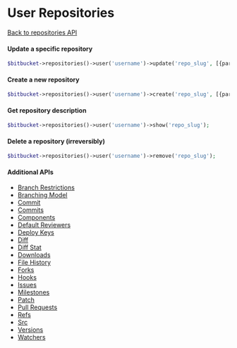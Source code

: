 User Repositories
=================
[Back to repositories API](../repositories.md)

#### Update a specific repository
```php
$bitbucket->repositories()->user('username')->update('repo_slug', [{params}]);
```

#### Create a new repository
```php
$bitbucket->repositories()->user('username')->create('repo_slug', [{params}]);
```

#### Get repository description
```php
$bitbucket->repositories()->user('username')->show('repo_slug');
```

#### Delete a repository (irreversibly)
```php
$bitbucket->repositories()->user('username')->remove('repo_slug');
```

#### Additional APIs
* [Branch Restrictions](user/branch_restrictions.md)
* [Branching Model](user/branching_model.md)
* [Commit](user/commit.md)
* [Commits](user/commits.md)
* [Components](user/components.md)
* [Default Reviewers](user/default_reviewers.md)
* [Deploy Keys](user/deploy_keys.md)
* [Diff](user/diff.md)
* [Diff Stat](user/diff_stat.md)
* [Downloads](user/downloads.md)
* [File History](user/file_history.md)
* [Forks](user/forks.md)
* [Hooks](user/hooks.md)
* [Issues](user/issues.md)
* [Milestones](user/milestones.md)
* [Patch](user/patch.md)
* [Pull Requests](user/pull_requests.md)
* [Refs](user/refs.md)
* [Src](user/src.md)
* [Versions](user/versions.md)
* [Watchers](user/watchers.md)
